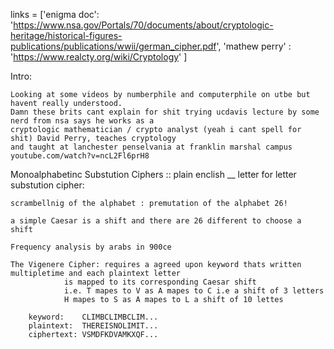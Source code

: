 links = ['enigma doc': 'https://www.nsa.gov/Portals/70/documents/about/cryptologic-heritage/historical-figures-publications/publications/wwii/german_cipher.pdf',
	'mathew perry' : 'https://www.realcty.org/wiki/Cryptology'
	]

Intro:

	Looking at some videos by numberphile and computerphile on utbe but havent really understood.
	Damn these brits cant explain for shit trying ucdavis lecture by some nerd from nsa says he works as a
	cryptologic mathematician / crypto analyst (yeah i cant spell for shit) David Perry, teaches cryptology
	and taught at lanchester penselvania at franklin marshal campus youtube.com/watch?v=ncL2Fl6prH8

Monoalphabetinc Substution Ciphers :: plain enclish __ letter for letter substution cipher:

	scrambellnig of the alphabet : premutation of the alphabet 26!

	a simple Caesar is a shift and there are 26 different to choose a shift

	Frequency analysis by arabs in 900ce

	The Vigenere Cipher: requires a agreed upon keyword thats written multipletime and each plaintext letter
				is mapped to its corresponding Caesar shift
				i.e. T mapes to V as A mapes to C i.e a shift of 3 letters
				H mapes to S as A mapes to L a shift of 10 lettes

		keyword: 	CLIMBCLIMBCLIM...
		plaintext:	THEREISNOLIMIT...
		ciphertext:	VSMDFKDVAMKXQF...
